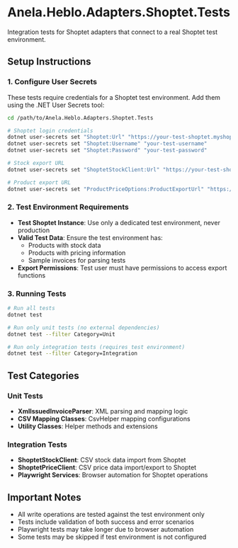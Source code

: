 # Anela.Heblo.Adapters.Shoptet.Tests

Integration tests for Shoptet adapters that connect to a real Shoptet test environment.

## Setup Instructions

### 1. Configure User Secrets

These tests require credentials for a Shoptet test environment. Add them using the .NET User Secrets tool:

```bash
cd /path/to/Anela.Heblo.Adapters.Shoptet.Tests

# Shoptet login credentials
dotnet user-secrets set "Shoptet:Url" "https://your-test-shoptet.myshoptet.com"
dotnet user-secrets set "Shoptet:Username" "your-test-username"
dotnet user-secrets set "Shoptet:Password" "your-test-password"

# Stock export URL
dotnet user-secrets set "ShoptetStockClient:Url" "https://your-test-shoptet.myshoptet.com/action/ExportManager/export/stock"

# Product export URL
dotnet user-secrets set "ProductPriceOptions:ProductExportUrl" "https://your-test-shoptet.myshoptet.com/action/ExportManager/export/products"
```

### 2. Test Environment Requirements

- **Test Shoptet Instance**: Use only a dedicated test environment, never production
- **Valid Test Data**: Ensure the test environment has:
  - Products with stock data
  - Products with pricing information
  - Sample invoices for parsing tests
- **Export Permissions**: Test user must have permissions to access export functions

### 3. Running Tests

```bash
# Run all tests
dotnet test

# Run only unit tests (no external dependencies)
dotnet test --filter Category=Unit

# Run only integration tests (requires test environment)
dotnet test --filter Category=Integration
```

## Test Categories

### Unit Tests
- **XmlIssuedInvoiceParser**: XML parsing and mapping logic
- **CSV Mapping Classes**: CsvHelper mapping configurations
- **Utility Classes**: Helper methods and extensions

### Integration Tests
- **ShoptetStockClient**: CSV stock data import from Shoptet
- **ShoptetPriceClient**: CSV price data import/export to Shoptet
- **Playwright Services**: Browser automation for Shoptet operations

## Important Notes

- All write operations are tested against the test environment only
- Tests include validation of both success and error scenarios
- Playwright tests may take longer due to browser automation
- Some tests may be skipped if test environment is not configured
